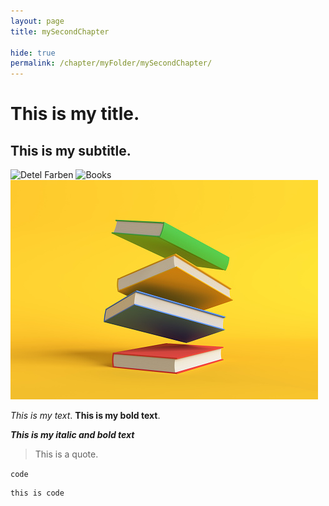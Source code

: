 ```yaml
---
layout: page
title: mySecondChapter

hide: true
permalink: /chapter/myFolder/mySecondChapter/
---
```



# This is my title.

## This is my subtitle.


![Detel Farben](https://user-images.githubusercontent.com/44223481/168280043-4fd860fa-228a-430b-86a5-76c6d928b2c3.png)
![Books](https://user-images.githubusercontent.com/44223481/168280171-b912c8b4-ce43-41f7-8129-3e944075b798.jpg)
![Books](/assets/images/Books.jpg)

*This is my text*.
**This is my bold text**.

***This is my italic and bold text***

> This is a quote.

`code`

    this is code
